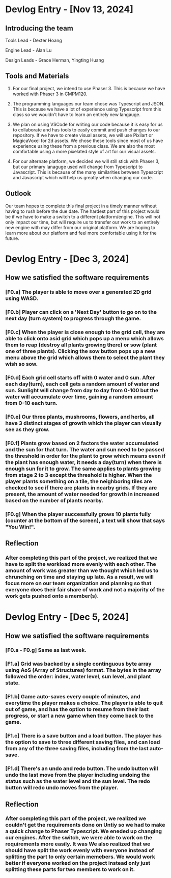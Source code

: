 # Devlog Entry - [Nov 13, 2024]
## Introducing the team 

Tools Lead - Dexter Hoang

Engine Lead - Alan Lu

Design Leads - Grace Herman, Yingting Huang

## Tools and Materials
1. For our final project, we intend to use Phaser 3. This is because we have worked with Phaser 3 in CMPM120.

2. The programming languages our team chose was Typescript and JSON. This is because we have a lot of experience using Typescript from this class so we wouldn't have to learn an entirely new langauge. 

3. We plan on using VSCode for writing our code because it is easy for us to collaborate and has tools to easily commit and push changes to our repository. If we have to create visual assets, we will use Pixilart or MagicaVoxel for 2d assets. We chose these tools since most of us have experience using these from a previous class. We are also the most comfortable using a more pixelated style of art for our visual assets. 

4. For our alternate platform, we decided we will still stick with Phaser 3, but our primary lanaguge used will change from Typescript to Javascript. This is because of the many similarities between Typescript and Javascript which will help us greatly when changing our code. 

## Outlook 
Our team hopes to complete this final project in a timely manner without having to rush before the due date. The hardest part of this project would be if we have to make a switch to a different platform/engine. This will not only impact our time, but will require us to transfer our work to an entirely new engine with may differ from our original platform. We are hoping to learn more about our platform and feel more comfortable using it for the future. 

# Devlog Entry - [Dec 3, 2024]

## How we satisfied the software requirements

### [F0.a] The player is able to move over a generated 2D grid using WASD.
### [F0.b] Player can click on a 'Next Day' button to go on to the next day (turn system) to progress through the game.
### [F0.c] When the player is close enough to the grid cell, they are able to click onto asid grid which pops up a menu which allows them to reap (destroy all plants growing there) or sow (plant one of three plants). Clicking the sow button pops up a new menu above the grid which allows them to select the plant they wish so sow. 
### [F0.d] Each grid cell starts off with 0 water and 0 sun. After each day(turn), each cell gets a random amount of water and sun. Sunlight will change from day to day from 0-100 but the water will accumulate over time, gaining a random amount from 0-10 each turn.
### [F0.e] Our three plants, mushrooms, flowers, and herbs, all have 3 distinct stages of growth which the player can visually see as they grow.
### [F0.f] Plants grow based on 2 factors the water accumulated and the sun for that turn. The water and sun need to be passed the threshold in order for the plant to grow which means even if the plant has enough water, it needs a day(turn) when there is enough sun for it to grow. The same applies to plants growing from stage 2 to 3 except the threshold is higher. When the player plants something on a tile, the neighboring tiles are checked to see if there are plants in nearby grids. If they are present, the amount of water needed for growth in increased based on the number of plants nearby.
### [F0.g] When the player successfully grows 10 plants fully (counter at the bottom of the screen), a text will show that says "You Win!".

## Reflection

### After completing this part of the project, we realized that we have to split the workload more evenly with each other. The amount of work was greater than we thought which led us to chrunching on time and staying up late. As a result, we will focus more on our team organization and planning so that everyone does their fair share of work and not a majority of the work gets pushed onto a member(s).

# Devlog Entry - [Dec 5, 2024]

## How we satisfied the software requirements

### [F0.a - F0.g] Same as last week.
### [F1.a] Grid was backed by a single continguous byte array using AoS (Array of Structures) format. The bytes in the array followed the order: index, water level, sun level, and plant state. 
### [F1.b] Game auto-saves every couple of minutes, and everytime the player makes a choice. The player is able to quit out of game, and has the option to resume from their last progress, or start a new game when they come back to the game. 
### [F1.c] There is a save button and a load button. The player has the option to save to three different saving files, and can load from any of the three saving files, including from the last auto-save.
### [F1.d] There's an undo and redo button. The undo button will undo the last move from the player including undoing the status such as the water level and the sun level. The redo button will redo undo moves from the player.

## Reflection

### After completing this part of the project, we realized we couldn't get the requirements done on Untiy so we had to make a quick change to Phaser Typescript. We eneded up changing our engines. After the switch, we were able to work on the requirements more easily. It was We also realized that we should have split the work evenly with everyone instead of splitting the part to only certain memebers. We would work better if everyone worked on the project instead only just splitting these parts for two members to work on it. 
